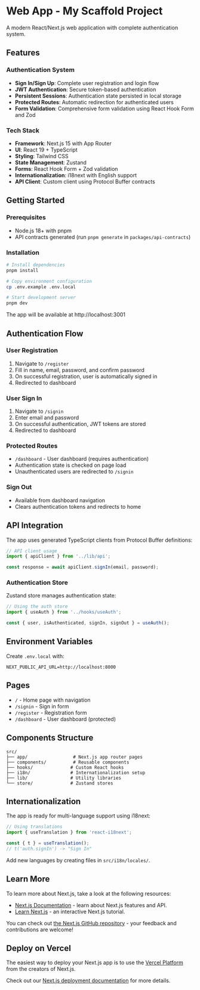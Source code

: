 # Web App - My Scaffold Project

A modern React/Next.js web application with complete authentication system.

## Features

### Authentication System
- **Sign In/Sign Up**: Complete user registration and login flow
- **JWT Authentication**: Secure token-based authentication
- **Persistent Sessions**: Authentication state persisted in local storage
- **Protected Routes**: Automatic redirection for authenticated users
- **Form Validation**: Comprehensive form validation using React Hook Form and Zod

### Tech Stack
- **Framework**: Next.js 15 with App Router
- **UI**: React 19 + TypeScript
- **Styling**: Tailwind CSS
- **State Management**: Zustand
- **Forms**: React Hook Form + Zod validation
- **Internationalization**: i18next with English support
- **API Client**: Custom client using Protocol Buffer contracts

## Getting Started

### Prerequisites
- Node.js 18+ with pnpm
- API contracts generated (run `pnpm generate` in `packages/api-contracts`)

### Installation
```bash
# Install dependencies
pnpm install

# Copy environment configuration
cp .env.example .env.local

# Start development server
pnpm dev
```

The app will be available at http://localhost:3001

## Authentication Flow

### User Registration
1. Navigate to `/register`
2. Fill in name, email, password, and confirm password
3. On successful registration, user is automatically signed in
4. Redirected to dashboard

### User Sign In
1. Navigate to `/signin`
2. Enter email and password
3. On successful authentication, JWT tokens are stored
4. Redirected to dashboard

### Protected Routes
- `/dashboard` - User dashboard (requires authentication)
- Authentication state is checked on page load
- Unauthenticated users are redirected to `/signin`

### Sign Out
- Available from dashboard navigation
- Clears authentication tokens and redirects to home

## API Integration

The app uses generated TypeScript clients from Protocol Buffer definitions:

```typescript
// API client usage
import { apiClient } from '../lib/api';

const response = await apiClient.signIn(email, password);
```

### Authentication Store

Zustand store manages authentication state:

```typescript
// Using the auth store
import { useAuth } from '../hooks/useAuth';

const { user, isAuthenticated, signIn, signOut } = useAuth();
```

## Environment Variables

Create `.env.local` with:

```env
NEXT_PUBLIC_API_URL=http://localhost:8000
```

## Pages

- `/` - Home page with navigation
- `/signin` - Sign in form
- `/register` - Registration form  
- `/dashboard` - User dashboard (protected)

## Components Structure

```
src/
├── app/                 # Next.js app router pages
├── components/          # Reusable components
├── hooks/              # Custom React hooks
├── i18n/               # Internationalization setup
├── lib/                # Utility libraries
└── store/              # Zustand stores
```

## Internationalization

The app is ready for multi-language support using i18next:

```typescript
// Using translations
import { useTranslation } from 'react-i18next';

const { t } = useTranslation();
// t('auth.signIn') -> "Sign In"
```

Add new languages by creating files in `src/i18n/locales/`.

## Learn More

To learn more about Next.js, take a look at the following resources:

- [Next.js Documentation](https://nextjs.org/docs) - learn about Next.js features and API.
- [Learn Next.js](https://nextjs.org/learn) - an interactive Next.js tutorial.

You can check out [the Next.js GitHub repository](https://github.com/vercel/next.js) - your feedback and contributions are welcome!

## Deploy on Vercel

The easiest way to deploy your Next.js app is to use the [Vercel Platform](https://vercel.com/new?utm_medium=default-template&filter=next.js&utm_source=create-next-app&utm_campaign=create-next-app-readme) from the creators of Next.js.

Check out our [Next.js deployment documentation](https://nextjs.org/docs/app/building-your-application/deploying) for more details.
